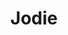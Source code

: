 ---
title: Jodie
date: 
draft: false

# descripcion
description : Doble mariposita

materials: Plata 925

color: Plateado

dimensions: 0,8 cm

code: 01-03-0268

type: "Aros"

categories: []

price: $2.100,00

# Images
# first image will be shown in the product page
images:
  # - image: "images/path_to_image"
  # La ubicacion de las imagenes es imagenes/Aros/Aros.Microcubic/01-03-0268-jodie
  - image: "./images/aros/microcubic/01-03-0268-doble-mariposita_a.jpeg"
  - image: "./images/aros/microcubic/01-03-0268-doble-mariposita_b.jpeg"
---